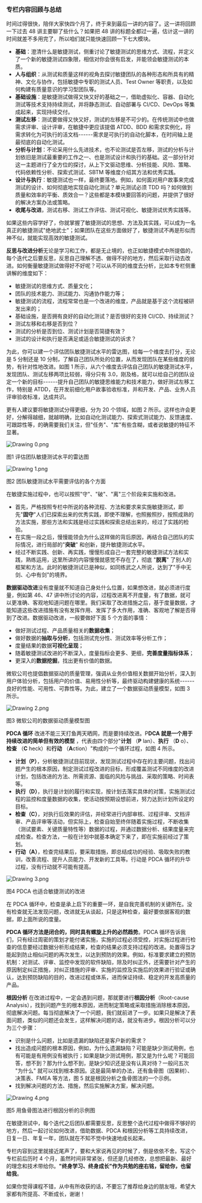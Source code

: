 ### 专栏内容回顾与总结

时间过得很快，陪伴大家快四个月了，终于来到最后一讲的内容了。这一讲将回顾一下过去 48 讲主要聊了些什么？如果把 48 讲的标题全都过一遍，估计这一讲的时间就差不多用完了，所以咱们就只能快速回顾一下七大模块。

* **基础**：澄清什么是敏捷测试，侧重讨论了敏捷测试的思维方式、流程，并定义了一个新的敏捷测试四象限，相信对你会很有启发，并能领会敏捷测试的本质。
* **人与组织**：从测试和质量这样的视角去探讨敏捷团队的各种形态和所具有的精神、文化与协作，包括敏捷中专职的测试人员、Test Owner 等职责，以及如何构建有质量意识的学习型团队等。
* **基础设施**：是敏捷测试做得又快又好的基础之一，借助虚拟化、容器、自动化测试等技术支持持续测试，并将静态测试、自动部署与 CI/CD、DevOps 等集成起来，实现持续交付。
* **测试左移**：测试要做得又快又好，测试的左移是不可少的。在传统测试中也做需求评审、设计评审，在敏捷中更应该提倡 ATDD、BDD 和需求实例化，将需求转化为可执行的活文档------需求是可执行的自动化脚本，在时间轴上是最彻底的自动化测试。
* **分析与计划**：不论采用什么先进技术，也不论测试是否左移，测试的分析与计划依旧是测试最重要的工作之一、也是测试设计和执行的基础。这一部分针对这一主题进行了全方位的探讨，从上下文驱动思维、分析技能、风险、策略、代码依赖性分析、探索式测试、SBTM 等维度介绍其方法和优秀实践。
* **设计与执行**：敏捷测试也一样，最终要落地。例如，如何面对用户故事来完成测试的设计、如何彻底地实现自动化测试？单元测试必须 TDD 吗？如何做到质量和效率的平衡、质效合一？这些都是本模块要回答的问题，并提供了很好的解决方案办法或策略。
* **收尾与改进**，测试右移、测试工作评估、测试可视化、敏捷测试优秀实践等。

如果这些内容学好了，你就掌握了敏捷测试的思想、方法及其实践，可以成为一名真正的敏捷测试"绝地武士"；如果团队在这些方面做好了，敏捷测试不再是形似而神不似，就能实现高效的敏捷测试。

**反思与改进分析**无论是学习和工作，都是无止境的，也正如敏捷模式中所提倡的，每个迭代之后要反思，反思自己理解不透、做得不好的地方，然后采取行动去改进。如何衡量敏捷测试做得好不好呢？可以从不同的维度去分析，比如本专栏侧重讲解的维度如下：

* 敏捷测试的思维方式、质量文化；
* 团队的技术能力、测试能力、沟通协作能力等；
* 敏捷测试的流程，流程常常也是一个改进的维度，产品就是基于这个流程被研发出来的；
* 基础设施，是否拥有良好的自动化测试？是否很好的支持 CI/CD、持续测试？
* 测试左移和右移是否到位？
* 测试的分析是否到位、测试计划是否简捷有效？
* 测试的设计和执行是否满足或适合敏捷测试的诉求？

为此，你可以建一个评估团队敏捷测试水平的雷达图，给每一个维度去打分，无论是 5 分制还是 10 分制，了解自己团队所处的位置，从而发现团队在某些维度的弱势，有针对性地改进。如图 1 所示，从六个维度去评估自己团队的敏捷测试水平，发现团队、测试左移两项比较弱，得分只有 3.0，刚及格，就可以给自己的团队设定一个新的目标------提升自己团队的敏捷思维能力和技术能力，做好测试左移工作，特别是 ATDD，在开发前细化用户故事验收标准，并和开发、产品、业务人员评审验收标准，达成共识。

更有人建议要将敏捷测试分得更细，分为 20 个领域，如图 2 所示。这样也许会更好，分解得越细，就越明确，比如自动化测试能力、探索式测试能力、反馈速度、可跟踪性等，的确需要我们关注，但"任务"、"库"有些含糊，或者说敏捷的特征不显著。

![Drawing 0.png](https://s0.lgstatic.com/i/image/M00/1D/84/CgqCHl7h942AH5zQAAEYVV71d04404.png)

图1 评估团队敏捷测试水平的雷达图

![Drawing 1.png](https://s0.lgstatic.com/i/image/M00/1D/84/CgqCHl7h95aAa26vAAQn9r6lhu8140.png)

图2 团队敏捷测试水平需要评估的各个方面

在敏捷实施过程中，也可以按照"守"、"破"、"离"三个阶段来实施和改进。

* 首先，严格按照专栏中所说的各种流程、方法和要求来实施敏捷测试，即先"**固守**"人们已探索出来的优秀实践，即使不理解，也照搬照抄，按照成熟的方法实施，那些方法和实践是经过实践和探索总结出来的，经过了实践的检验。
* 在实施一段之后，慢慢能领会为什么这样做的背后原因，再结合自己团队的实际情况，进行局部的"**突破**" 和创新，提升敏捷测试水平。
* 经过不断实践、创新、再实践，慢慢形成自己一套完整的敏捷测试方法和实践，熟练运用，这里所讲的内容慢慢就感觉不存在了，彻底 "**脱离**" 了别人的框架和方法。此时的敏捷测试已是神似，如同练武之人所说，达到了"手中无剑、心中有剑"的境界。

**数据驱动改进**没有度量就不知道自己身处什么位置，如果想改进，就必须进行度量，例如第 46、47 讲中所讨论的内容，过程改进离不开度量，有了数据，就可以更准确、客观地知道问题在哪里。我们采取了改进措施之后，基于度量数据，才能知道这些改进措施有没有发挥作用、发挥了多大作用，准确、客观地了解是否得到了改进。数据驱动改进，一般要做好下面 5 个方面的事情：

* 做好测试过程、产品质量相关的**数据收集**；
* 做好数据的**抽取与分析**，包括测试充分性、测试效率等分析工作；
* 度量结果的数据**可视化呈现**；
* 随着敏捷测试改进的不断深入，度量指标会更多、更细，**完善度量指标体系**；
* 更深入的**数据挖掘**，找出更有价值的数据。

微软公司也提倡数据驱动的质量管理，强调从业务价值相关数据开始分析，深入到用户体验分析，包括用户的价值、易用性分析等，最终驱动构建健康的系统------良好的性能、可用性、可靠性等。为此，建立了一个数据驱动质量模型，如图 3 所示。

![Drawing 2.png](https://s0.lgstatic.com/i/image/M00/1D/79/Ciqc1F7h97KAYl_iAAGvt1PPQ3c213.png)

图3 微软公司的数据驱动质量模型图

**PDCA 循环** 改进不能三天打鱼两天晒网，而是要持续改进。P**DCA 就是一个用于持续改进的简单但有效的模型** ，代表由四个部分"**计划** （**P** lan）、**执行** （**D** o）、**检查** （**C** heck）和**行动** （**A**ction）"构成的一个循环过程，如图 4 所示。

* **计划（P）**，分析敏捷测试目前现状，发现测试过程中存在的主要问题，找出问题产生的根本原因，制定测试过程改进的目标，形成覆盖测试不同维度的改进计划，包括改进的方法、所需资源、面临的风险与挑战、采取的策略、时间表等。
* **执行（D）**，执行是计划的履行和实现，按计划去落实具体的对策，实施测试过程的监控和度量数据的收集，使活动按预期设想前进，努力达到计划所设定的目标。
* **检查（C）**，对执行后效果的评估，并经常进行内部审核、过程评审、文档评审、产品评审等活动，但实际上，检查自始至终伴随着实施过程，不断收集（测试要素、关键质量特性等）数据的过程，并通过数据分析、结果度量来完成检查。检查方法，一般在计划中就基本确定下来了，即在实施前经过了策划。
* **行动（A）**，检查完结果后，要采取措施，即总结成功的经验、吸取失败的教训，改善流程、提升人员能力、开发新的工具等。行动是 PDCA 循环的升华过程，没有行动就不可能有提高。

![Drawing 3.png](https://s0.lgstatic.com/i/image/M00/1D/79/Ciqc1F7h976AUoiSAADoFEYVMRA153.png)

图4 PDCA 也适合敏捷测试的改进

在 PDCA 循环中，检查是承上启下的重要一环，是自我完善机制的关键所在。没有检查就无法发现问题，改进就无从谈起，只是这种检查，最好要依据客观的数据，即上面所说的度量。

**PDCA 循环方法是闭合的，同时具有螺旋上升的必然趋势**。PDCA 循环告诉我们，只有经过周密的策划才能付诸实施，实施的过程必须受控，对实施过程进行检查的信息要经过数据分析形成结果，检查的结果必须支持过程的改进。处置得当才能起到防止相似问题的再次发生，以达到预防的效果。例如，标准要求建立的预防机制：对测试、评审、监控中发现的软件缺陷，除及时纠正外，还需要针对产生的原因制定纠正措施，对纠正措施的评审、实施的监控及实施后的效果进行验证或确认，达到预防缺陷的目的，改进过程或体系，进而保证持续、稳定的开发高质量的产品。

**根因分析** 在改进过程中，一定会遇到问题，那就要进行**根因分析**（Root-cause Analysis），找到问题产生的根本原因，进而制定策略或采取措施消除根本原因，彻底解决问题。每当彻底解决了一个问题，我们就前进了一步。如果只是解决了表面问题，类似的问题还会发生，这样解决问题的话，就没有进步。根因分析可以分为三个步骤：

* 识别是什么问题，比如是遗漏的缺陷还是客户新的需求？
* 找出造成问题的根本原因，例如，为什么遗漏缺陷？可能是缺少测试用例，也有可能是有用例没有被执行；如果是缺少测试用例，那又是为什么呢？可能回答，想不到？那为什么想不到，是缺少知识还是没有认真对待？一般问五次 "为什么" 就可以找到根本原因。这是最简单的办法，还有鱼骨图（因果树）、决策表、FMEA 等方法，图 5 就是根因分析之鱼骨图法的一个示例。
* 找到解决问题的方法、措施，然后实施解决方案，解决问题。

![Drawing 4.png](https://s0.lgstatic.com/i/image/M00/1D/85/CgqCHl7h98yAe-UuAAQpAJ4qj_s717.png)

图5 用鱼骨图法进行根因分析的示例图

在敏捷测试中，每个迭代之后团队都需要反思，反思整个迭代过程中做得不够好的地方，然后一起讨论如何改进，借助数据、PDCA 和根因分析等工具持续改进，日复一日、年复一年，团队就在不知不觉中快速地成长起来。

专栏内容到这里就接近尾声了，要和大家说再见的时候了，倒是依依不舍。写这个专栏前后历时 4 个月，虽然时间非常紧张，但还是几经修改，总想把最新、最好的理念和技术带给你。**"终身学习、终身成长"作为共勉的座右铭，留给你，也留给我**。

如果你觉得课程不错，从中有所收获的话，不要忘了推荐给身边的朋友哦，希望大家都有所提高、不断成长，谢谢！
